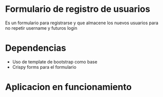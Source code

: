 
# Formulario de registro de usuarios

Es un formulario para registrarse y que almacene los nuevos usuarios para no repetir username y futuros login

# Dependencias 

- Uso de template de bootstrap como base
- Crispy forms para el formulario

# Aplicacion en funcionamiento
